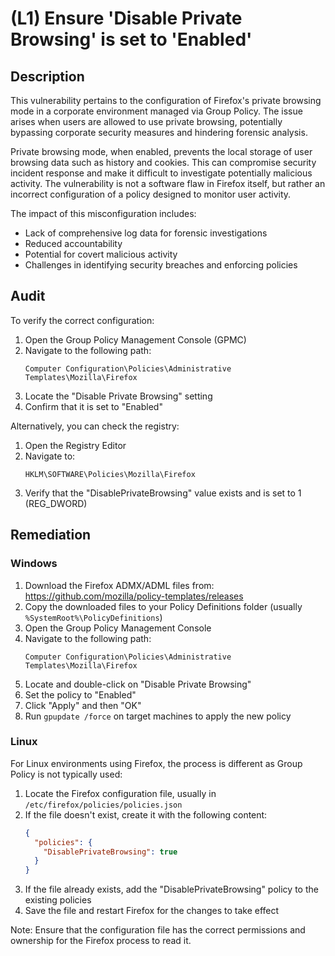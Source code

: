 # (L1) Ensure 'Disable Private Browsing' is set to 'Enabled'

## Description

This vulnerability pertains to the configuration of Firefox's private browsing mode in a corporate environment managed via Group Policy. The issue arises when users are allowed to use private browsing, potentially bypassing corporate security measures and hindering forensic analysis.

Private browsing mode, when enabled, prevents the local storage of user browsing data such as history and cookies. This can compromise security incident response and make it difficult to investigate potentially malicious activity. The vulnerability is not a software flaw in Firefox itself, but rather an incorrect configuration of a policy designed to monitor user activity.

The impact of this misconfiguration includes:

- Lack of comprehensive log data for forensic investigations
- Reduced accountability
- Potential for covert malicious activity
- Challenges in identifying security breaches and enforcing policies

## Audit

To verify the correct configuration:

1. Open the Group Policy Management Console (GPMC)
2. Navigate to the following path:
   ```
   Computer Configuration\Policies\Administrative Templates\Mozilla\Firefox
   ```
3. Locate the "Disable Private Browsing" setting
4. Confirm that it is set to "Enabled"

Alternatively, you can check the registry:

1. Open the Registry Editor
2. Navigate to:
   ```
   HKLM\SOFTWARE\Policies\Mozilla\Firefox
   ```
3. Verify that the "DisablePrivateBrowsing" value exists and is set to 1 (REG_DWORD)

## Remediation

### Windows

1. Download the Firefox ADMX/ADML files from: https://github.com/mozilla/policy-templates/releases
2. Copy the downloaded files to your Policy Definitions folder (usually `%SystemRoot%\PolicyDefinitions`)
3. Open the Group Policy Management Console
4. Navigate to the following path:
   ```
   Computer Configuration\Policies\Administrative Templates\Mozilla\Firefox
   ```
5. Locate and double-click on "Disable Private Browsing"
6. Set the policy to "Enabled"
7. Click "Apply" and then "OK"
8. Run `gpupdate /force` on target machines to apply the new policy

### Linux

For Linux environments using Firefox, the process is different as Group Policy is not typically used:

1. Locate the Firefox configuration file, usually in `/etc/firefox/policies/policies.json`
2. If the file doesn't exist, create it with the following content:
   ```json
   {
     "policies": {
       "DisablePrivateBrowsing": true
     }
   }
   ```
3. If the file already exists, add the "DisablePrivateBrowsing" policy to the existing policies
4. Save the file and restart Firefox for the changes to take effect

Note: Ensure that the configuration file has the correct permissions and ownership for the Firefox process to read it.